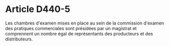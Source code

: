 # Article D440-5

Les chambres d'examen mises en place au sein de la commission d'examen des pratiques commerciales sont présidées par un magistrat et comprennent un nombre égal de représentants des producteurs et des distributeurs.